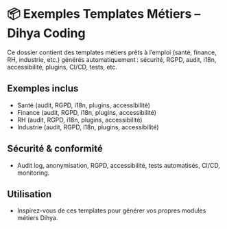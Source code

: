 # 📦 Exemples Templates Métiers – Dihya Coding

Ce dossier contient des templates métiers prêts à l’emploi (santé, finance, RH, industrie, etc.) générés automatiquement : sécurité, RGPD, audit, i18n, accessibilité, plugins, CI/CD, tests, etc.

## Exemples inclus
- Santé (audit, RGPD, i18n, plugins, accessibilité)
- Finance (audit, RGPD, i18n, plugins, accessibilité)
- RH (audit, RGPD, i18n, plugins, accessibilité)
- Industrie (audit, RGPD, i18n, plugins, accessibilité)

## Sécurité & conformité
- Audit log, anonymisation, RGPD, accessibilité, tests automatisés, CI/CD, monitoring.

## Utilisation
- Inspirez-vous de ces templates pour générer vos propres modules métiers Dihya.
